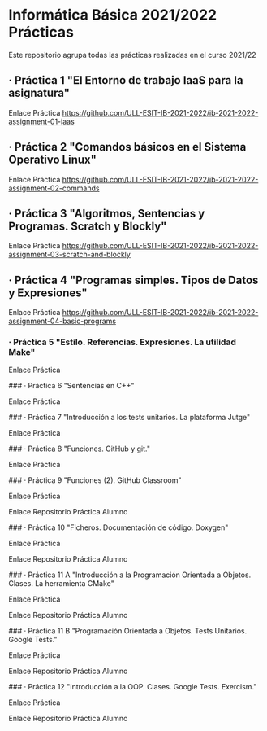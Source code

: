 # **Informática Básica 2021/2022 Prácticas**
<p> Este repositorio agrupa todas las prácticas realizadas en el curso 2021/22 </p>

## · Práctica 1 "El Entorno de trabajo IaaS para la asignatura"   
  Enlace Práctica
  https://github.com/ULL-ESIT-IB-2021-2022/ib-2021-2022-assignment-01-iaas
## · Práctica 2 "Comandos básicos en el Sistema Operativo Linux"
  Enlace Práctica
  https://github.com/ULL-ESIT-IB-2021-2022/ib-2021-2022-assignment-02-commands
## · Práctica 3 "Algoritmos, Sentencias y Programas. Scratch y Blockly"
  Enlace Práctica
  https://github.com/ULL-ESIT-IB-2021-2022/ib-2021-2022-assignment-03-scratch-and-blockly
## · Práctica 4 "Programas simples. Tipos de Datos y Expresiones"
  Enlace Práctica
  https://github.com/ULL-ESIT-IB-2021-2022/ib-2021-2022-assignment-04-basic-programs
  ### · Práctica 5 "Estilo. Referencias. Expresiones. La utilidad Make"
  <p> Enlace Práctica </p>
  <https://github.com/ULL-ESIT-IB-2021-2022/ib-2021-2022-P05-DataTypes>
  ### · Práctica 6 "Sentencias en C++"
  <p> Enlace Práctica </p>
  <https://github.com/ULL-ESIT-IB-2021-2022/ib-2021-2022-P06-Statements>
  ### · Práctica 7 "Introducción a los tests unitarios. La plataforma Jutge"
  <p> Enlace Práctica </p>
  <https://github.com/ULL-ESIT-IB-2021-2022/ib-2021-2022-P07-UnitT-Jutge>
  ### · Práctica 8 "Funciones. GitHub y git."
  <p> Enlace Práctica </p>
  <https://github.com/ULL-ESIT-IB-2021-2022/ib-2021-2022-P08-GitHub-Functions/blob/main/Functions-GitHub.md>
  ### · Práctica 9 "Funciones (2). GitHub Classroom"
  <p> Enlace Práctica </p>
  <https://github.com/ULL-ESIT-IB-2021-2022/P09-GHClassroom-Functions2/blob/main/Functions2-GHClassroom.md>
  <p> Enlace Repositorio Práctica Alumno </p>
  <https://github.com/ULL-ESIT-IB-2021-2022/ib-2021-2022-p09_funciones2-Javieralmenara01>
  ### · Práctica 10 "Ficheros. Documentación de código. Doxygen"
  <p> Enlace Práctica </p>
  <https://github.com/ULL-ESIT-IB-2021-2022/P10-Files-Doxygen/blob/main/Files-Doxygen.md>
  <p> Enlace Repositorio Práctica Alumno </p>
  <https://github.com/ULL-ESIT-IB-2021-2022/ib-2021-2022-p10_files-Javieralmenara01>
  ### · Práctica 11 A "Introducción a la Programación Orientada a Objetos. Clases. La herramienta CMake"
  <p> Enlace Práctica </p>
  <https://github.com/ULL-ESIT-IB-2021-2022/P11-Classes-CMake/blob/main/Classes-CMake.md>
  <p> Enlace Repositorio Práctica Alumno </p>
  <https://github.com/ULL-ESIT-IB-2021-2022/ib-2021-2022-p11_classes-Javieralmenara01>
  ### · Práctica 11 B "Programación Orientada a Objetos. Tests Unitarios. Google Tests."
  <p> Enlace Práctica </p>
  <https://github.com/ULL-ESIT-IB-2021-2022/P11-OOP-GoogleTests/blob/main/OOP-GoogleTests.md>
  <p> Enlace Repositorio Práctica Alumno </p>
  <https://github.com/ULL-ESIT-IB-2021-2022/ib-2021-2022-p11_oop-gtests-Javieralmenara01>
  ### · Práctica 12 "Introducción a la OOP. Clases. Google Tests. Exercism."
  <p> Enlace Práctica </p>
  <https://github.com/ULL-ESIT-IB-2021-2022/P12-OOP-Exercism/blob/main/OOP-Exercism.md>
  <p> Enlace Repositorio Práctica Alumno </p>
  <https://github.com/ULL-ESIT-IB-2021-2022/ib-2021-2022-p12_oop-exercism-Javieralmenara01>
